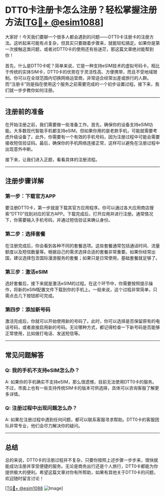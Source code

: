 # DTT0卡注册卡怎么注册？轻松掌握注册方法[[TG💪+ @esim1088](https://t.me/s/esim1088)]

大家好！今天我们要聊一个很多人都会遇到的问题——DTT0卡注册卡的注册方法。这听起来可能有点复杂，但其实只要跟着步骤来，就能轻松搞定。如果你是第一次接触这类问题，或者对DTT0卡的使用还有些迷茫，那这篇文章绝对能帮到你！

首先，什么是DTT0卡呢？简单来说，它是一种支持eSIM技术的虚拟号码卡。相比于传统的实体SIM卡，DTT0卡的优势在于灵活性高、方便携带，而且不受地域限制。你可以在全球范围内切换网络运营商，非常适合经常出差或旅行的人群。而“注册卡”则是指在使用这个服务之前需要完成的一个初步设置过程。接下来，我们就一步步教你如何注册。

---

## 注册前的准备

在开始注册之前，我们需要做一些准备工作。首先，确保你的设备支持eSIM功能。大多数现代智能手机都支持eSIM，但如果你用的是老款手机，可能就需要考虑升级设备了。此外，你需要有一个有效的手机号码，因为注册过程中可能会需要接收短信验证码。最后，确保你的手机网络连接正常，这样可以避免在注册过程中出现意外中断。

接下来，让我们进入正题，看看具体的注册流程。

---

## 注册步骤详解

### 第一步：下载官方APP

要注册DTT0卡，第一步就是下载其官方应用程序。你可以通过各大应用商店搜索“DTT0”找到对应的官方APP。下载完成后，打开应用并进行注册。通常情况下，你需要输入手机号码，并通过短信验证来确认身份。

### 第二步：选择套餐

在注册完成后，你会看到各种不同的套餐选项。这些套餐通常包括通话时间、流量额度以及短信数量等。根据自己的需求选择合适的套餐非常重要。如果你经常出国，建议选择包含国际漫游服务的套餐；如果只是日常使用，基础套餐就足够了。

### 第三步：激活eSIM

选好套餐后，接下来就是激活eSIM的过程。在这个环节中，你需要按照提示操作，将新的eSIM配置文件下载到你的手机上。一般来说，这个过程非常简单，只需点击几下按钮即可完成。

### 第四步：添加新号码

激活完成后，你就可以开始使用新的号码了。此时，你可以选择是否保留原有的电话号码，或者直接启用新的号码。无论哪种方式，都记得检查一下新号码是否能够正常使用，比如拨打电话、发送短信等。

---

## 常见问题解答

### Q: 我的手机不支持eSIM怎么办？
A: 如果你的手机确实不支持eSIM，那么很遗憾，目前无法使用DTT0卡的服务。不过，市面上也有一些支持传统SIM卡的版本可供选择，具体可以咨询客服了解更多详情。

### Q: 注册过程中出现问题怎么办？
A: 如果在注册过程中遇到任何问题，都可以联系客服寻求帮助。DTT0卡的客服团队非常专业，他们会尽力解决你的疑问。

---

## 总结

总的来说，DTT0卡的注册过程并不复杂，只要你按照上述步骤一步步来，很快就能成功注册并享受便捷的服务。无论是商务出行还是个人旅行，DTT0卡都能为你提供极大的便利。希望这篇文章对你有所帮助，如果有其他关于DTT0卡的问题，欢迎随时留言讨论！

[[TG💪+ @esim1088](https://t.me/s/esim1088) ![Image](https://i.postimg.cc/4NQfJmqS/Snipaste-2025-05-13-00-14-12.png)]